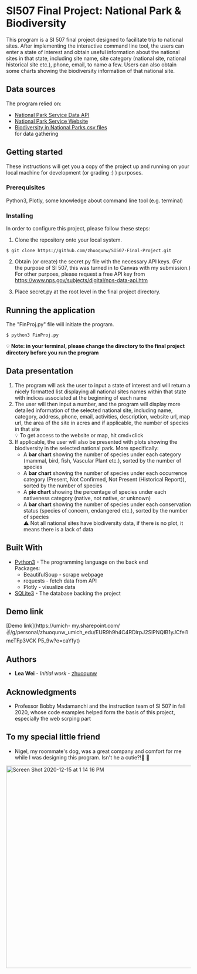 # SI507 Final Project: National Park & Biodiversity

This program is a SI 507 final project designed to facilitate trip to national sites. After implementing the interactive command line tool, the users can enter a state of interest and obtain useful information about the national sites in that state, including site name, site category (national site, national historical site etc.), phone, email, to name a few. Users can also obtain some charts showing the biodiversity information of that national site. 

## Data sources

The program relied on:

* [National Park Service Data API](https://www.nps.gov/subjects/digital/nps-data-api.htm)
* [National Park Service Website](https://www.nps.gov/index.htm)
* [Biodiversity in National Parks csv files](https://www.kaggle.com/nationalparkservice/park-biodiversity)  
for data gathering

## Getting started

These instructions will get you a copy of the project up and running on your local machine for development (or grading :) ) purposes.

### Prerequisites

Python3, Plotly, some knowledge about command line tool (e.g. terminal)

### Installing

In order to configure this project, please follow these steps:

1. Clone the repository onto your local system.
```
$ git clone https://github.com/zhuoqunw/SI507-Final-Project.git
```

2. Obtain (or create) the secret.py file with the necessary API keys. (For the purpose of SI 507, this was turned
in to Canvas with my submission.) For other purpoes, please request a free API key from https://www.nps.gov/subjects/digital/nps-data-api.htm

3. Place secret.py at the root level in the final project directory.

## Running the application

The "FinProj.py" file will initiate the program.
```
$ python3 FinProj.py
```
:bulb: __Note: in your terminal, please change the directory to the final project directory before you run the program__

## Data presentation

1. The program will ask the user to input a state of interest and will return a nicely formatted list displaying all national sites names within that state with indices associated at the beginning of each name
2. The user will then input a number, and the program will display more detailed information of the selected national site, including name, category, address, phone, email, activities, description, website url, map url, the area of the site in acres and if applicable, the number of species in that site  
:bulb: To get access to the website or map, hit cmd+click  
3. If applicable, the user will also be presented with plots showing the biodiversity in the selected national park. More specifically:
    * A __bar chart__ showing the number of species under each category (mammal, bird, fish, Vascular Plant etc.), sorted by the number of species
    * A __bar chart__ showing the number of species under each occurrence category (Present, Not Confirmed, Not Present (Historical Report)), sorted by the number of species
    * A __pie chart__ showing the percentage of species under each nativeness category (native, not native, or unknown)
    * A __bar chart__ showing the number of species under each conservation status (species of concern, endangered etc.), sorted by the number of species  
:warning: Not all national sites have biodiversity data, if there is no plot, it means there is a lack of data

## Built With

* [Python3](https://docs.python.org/3/) - The programming language on the back end  
    Packages:
    * BeautifulSoup - scrape webpage
    * requests - fetch data from API
    * Plotly - visualize data
* [SQLite3](https://www.sqlite.org/docs.html) - The database backing the project

## Demo link
[Demo link](https://umich- my.sharepoint.com/:v:/g/personal/zhuoqunw_umich_edu/EUR9h9h4C4RDlrpJ2SlPNQIB1yJCfei1meTFp3VCK P5_9w?e=caYfyt)

## Authors

* **Lea Wei** - *Initial work* - [zhuoqunw](https://github.com/zhuoqunw)

## Acknowledgments

* Professor Bobby Madamanchi and the instruction team of SI 507 in fall 2020, whose code examples helped form the basis of this project, especially the web scrping part

## To my special little friend

* Nigel, my roommate's dog, was a great company and comfort for me while I was designing this program. Isn't he a cutie?!:dog: :dog:

<img width="551" alt="Screen Shot 2020-12-15 at 1 14 16 PM" src="https://user-images.githubusercontent.com/56980385/102255039-7bbff300-3ed7-11eb-9609-63f5357bc9b3.png">



